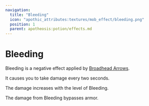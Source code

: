 ```yaml
---
navigation:
  title: "Bleeding"
  icon: "apothic_attributes:textures/mob_effect/bleeding.png"
  position: 1
  parent: apotheosis:potion/effects.md
---
```


# Bleeding

<Color id="red">Bleeding</Color> is a negative effect applied by [Broadhead Arrows](../../village/fletching.md#broadhead).

It causes you to take damage every two seconds.

The damage increases with the level of <Color id="red">Bleeding</Color>.

The damage from <Color id="red">Bleeding</Color> bypasses armor.

